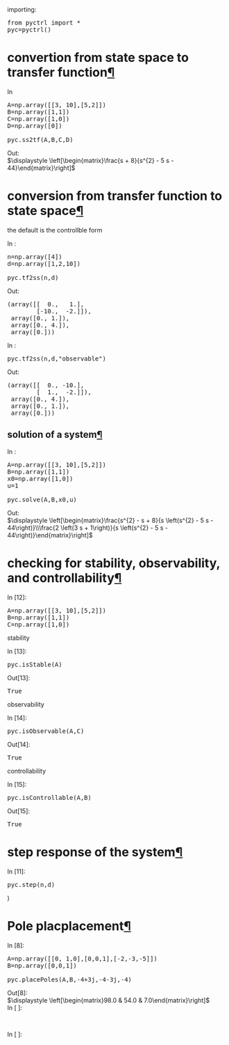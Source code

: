 <div class="jp-Cell jp-CodeCell jp-Notebook-cell jp-mod-noOutputs  ">

<div class="jp-Cell-inputWrapper">

<div class="jp-InputArea jp-Cell-inputArea">

<div class="jp-InputPrompt jp-InputArea-prompt">importing:</div>

<div class="jp-CodeMirrorEditor jp-Editor jp-InputArea-editor" data-type="inline">

<div class="CodeMirror cm-s-jupyter">

<div class=" highlight hl-ipython3">

<pre><span></span><span class="kn">from</span> <span class="nn">pyctrl</span> <span class="kn">import</span> <span class="o">*</span>
<span class="n">pyc</span><span class="o">=</span><span class="n">pyctrl</span><span class="p">()</span>
</pre>

</div>

</div>

</div>

</div>

</div>

</div>

<div class="jp-Cell-inputWrapper">

<div class="jp-RenderedHTMLCommon jp-RenderedMarkdown jp-MarkdownOutput " data-mime-type="text/markdown">

# convertion from state space to transfer function[¶](#convertion-from-state-space-to-transfer-function)

</div>

</div>

<div class="jp-Cell jp-CodeCell jp-Notebook-cell   ">

<div class="jp-Cell-inputWrapper">

<div class="jp-InputArea jp-Cell-inputArea">

<div class="jp-InputPrompt jp-InputArea-prompt">In </div>

<div class="jp-CodeMirrorEditor jp-Editor jp-InputArea-editor" data-type="inline">

<div class="CodeMirror cm-s-jupyter">

<div class=" highlight hl-ipython3">

<pre><span></span><span class="n">A</span><span class="o">=</span><span class="n">np</span><span class="o">.</span><span class="n">array</span><span class="p">([[</span><span class="mi">3</span><span class="p">,</span> <span class="mi">10</span><span class="p">],[</span><span class="mi">5</span><span class="p">,</span><span class="mi">2</span><span class="p">]])</span>
<span class="n">B</span><span class="o">=</span><span class="n">np</span><span class="o">.</span><span class="n">array</span><span class="p">([</span><span class="mi">1</span><span class="p">,</span><span class="mi">1</span><span class="p">])</span>
<span class="n">C</span><span class="o">=</span><span class="n">np</span><span class="o">.</span><span class="n">array</span><span class="p">([</span><span class="mi">1</span><span class="p">,</span><span class="mi">0</span><span class="p">])</span>
<span class="n">D</span><span class="o">=</span><span class="n">np</span><span class="o">.</span><span class="n">array</span><span class="p">([</span><span class="mi">0</span><span class="p">])</span>

<span class="n">pyc</span><span class="o">.</span><span class="n">ss2tf</span><span class="p">(</span><span class="n">A</span><span class="p">,</span><span class="n">B</span><span class="p">,</span><span class="n">C</span><span class="p">,</span><span class="n">D</span><span class="p">)</span>
</pre>

</div>

</div>

</div>

</div>

</div>

<div class="jp-Cell-outputWrapper">

<div class="jp-OutputArea jp-Cell-outputArea">

<div class="jp-OutputArea-child">

<div class="jp-OutputPrompt jp-OutputArea-prompt">Out:</div>

<div class="jp-RenderedLatex jp-OutputArea-output jp-OutputArea-executeResult" data-mime-type="text/latex">$\displaystyle \left[\begin{matrix}\frac{s + 8}{s^{2} - 5 s - 44}\end{matrix}\right]$</div>

</div>

</div>

</div>

</div>

<div class="jp-Cell-inputWrapper">

<div class="jp-RenderedHTMLCommon jp-RenderedMarkdown jp-MarkdownOutput " data-mime-type="text/markdown">

# conversion from transfer function to state space[¶](#conversion-from-transfer-function-to-state-space)

</div>

</div>

<div class="jp-Cell-inputWrapper">

<div class="jp-RenderedHTMLCommon jp-RenderedMarkdown jp-MarkdownOutput " data-mime-type="text/markdown">

the default is the controllble form

</div>

</div>

<div class="jp-Cell jp-CodeCell jp-Notebook-cell   ">

<div class="jp-Cell-inputWrapper">

<div class="jp-InputArea jp-Cell-inputArea">

<div class="jp-InputPrompt jp-InputArea-prompt">In :</div>

<div class="jp-CodeMirrorEditor jp-Editor jp-InputArea-editor" data-type="inline">

<div class="CodeMirror cm-s-jupyter">

<div class=" highlight hl-ipython3">

<pre><span></span><span class="n">n</span><span class="o">=</span><span class="n">np</span><span class="o">.</span><span class="n">array</span><span class="p">([</span><span class="mi">4</span><span class="p">])</span>
<span class="n">d</span><span class="o">=</span><span class="n">np</span><span class="o">.</span><span class="n">array</span><span class="p">([</span><span class="mi">1</span><span class="p">,</span><span class="mi">2</span><span class="p">,</span><span class="mi">10</span><span class="p">])</span>

<span class="n">pyc</span><span class="o">.</span><span class="n">tf2ss</span><span class="p">(</span><span class="n">n</span><span class="p">,</span><span class="n">d</span><span class="p">)</span>
</pre>

</div>

</div>

</div>

</div>

</div>

<div class="jp-Cell-outputWrapper">

<div class="jp-OutputArea jp-Cell-outputArea">

<div class="jp-OutputArea-child">

<div class="jp-OutputPrompt jp-OutputArea-prompt">Out:</div>

<div class="jp-RenderedText jp-OutputArea-output jp-OutputArea-executeResult" data-mime-type="text/plain">

<pre>(array([[  0.,   1.],
        [-10.,  -2.]]),
 array([0., 1.]),
 array([0., 4.]),
 array([0.]))</pre>

</div>

</div>

</div>

</div>

</div>

<div class="jp-Cell jp-CodeCell jp-Notebook-cell   ">

<div class="jp-Cell-inputWrapper">

<div class="jp-InputArea jp-Cell-inputArea">

<div class="jp-InputPrompt jp-InputArea-prompt">In :</div>

<div class="jp-CodeMirrorEditor jp-Editor jp-InputArea-editor" data-type="inline">

<div class="CodeMirror cm-s-jupyter">

<div class=" highlight hl-ipython3">

<pre><span></span><span class="n">pyc</span><span class="o">.</span><span class="n">tf2ss</span><span class="p">(</span><span class="n">n</span><span class="p">,</span><span class="n">d</span><span class="p">,</span><span class="s2">"observable"</span><span class="p">)</span>
</pre>

</div>

</div>

</div>

</div>

</div>

<div class="jp-Cell-outputWrapper">

<div class="jp-OutputArea jp-Cell-outputArea">

<div class="jp-OutputArea-child">

<div class="jp-OutputPrompt jp-OutputArea-prompt">Out:</div>

<div class="jp-RenderedText jp-OutputArea-output jp-OutputArea-executeResult" data-mime-type="text/plain">

<pre>(array([[  0., -10.],
        [  1.,  -2.]]),
 array([0., 4.]),
 array([0., 1.]),
 array([0.]))</pre>

</div>

</div>

</div>

</div>

</div>

<div class="jp-Cell-inputWrapper">

<div class="jp-RenderedHTMLCommon jp-RenderedMarkdown jp-MarkdownOutput " data-mime-type="text/markdown">

## solution of a system[¶](#solution-of-a-system)

</div>

</div>

<div class="jp-Cell jp-CodeCell jp-Notebook-cell   ">

<div class="jp-Cell-inputWrapper">

<div class="jp-InputArea jp-Cell-inputArea">

<div class="jp-InputPrompt jp-InputArea-prompt">In :</div>

<div class="jp-CodeMirrorEditor jp-Editor jp-InputArea-editor" data-type="inline">

<div class="CodeMirror cm-s-jupyter">

<div class=" highlight hl-ipython3">

<pre><span></span><span class="n">A</span><span class="o">=</span><span class="n">np</span><span class="o">.</span><span class="n">array</span><span class="p">([[</span><span class="mi">3</span><span class="p">,</span> <span class="mi">10</span><span class="p">],[</span><span class="mi">5</span><span class="p">,</span><span class="mi">2</span><span class="p">]])</span>
<span class="n">B</span><span class="o">=</span><span class="n">np</span><span class="o">.</span><span class="n">array</span><span class="p">([</span><span class="mi">1</span><span class="p">,</span><span class="mi">1</span><span class="p">])</span>
<span class="n">x0</span><span class="o">=</span><span class="n">np</span><span class="o">.</span><span class="n">array</span><span class="p">([</span><span class="mi">1</span><span class="p">,</span><span class="mi">0</span><span class="p">])</span>
<span class="n">u</span><span class="o">=</span><span class="mi">1</span>

<span class="n">pyc</span><span class="o">.</span><span class="n">solve</span><span class="p">(</span><span class="n">A</span><span class="p">,</span><span class="n">B</span><span class="p">,</span><span class="n">x0</span><span class="p">,</span><span class="n">u</span><span class="p">)</span>
</pre>

</div>

</div>

</div>

</div>

</div>

<div class="jp-Cell-outputWrapper">

<div class="jp-OutputArea jp-Cell-outputArea">

<div class="jp-OutputArea-child">

<div class="jp-OutputPrompt jp-OutputArea-prompt">Out:</div>

<div class="jp-RenderedLatex jp-OutputArea-output jp-OutputArea-executeResult" data-mime-type="text/latex">$\displaystyle \left[\begin{matrix}\frac{s^{2} - s + 8}{s \left(s^{2} - 5 s - 44\right)}\\\frac{2 \left(3 s + 1\right)}{s \left(s^{2} - 5 s - 44\right)}\end{matrix}\right]$</div>

</div>

</div>

</div>

</div>

<div class="jp-Cell-inputWrapper">

<div class="jp-RenderedHTMLCommon jp-RenderedMarkdown jp-MarkdownOutput " data-mime-type="text/markdown">

# checking for stability, observability, and controllability[¶](#checking-for-stability,-observability,-and-controllability)

</div>

</div>

<div class="jp-Cell jp-CodeCell jp-Notebook-cell jp-mod-noOutputs  ">

<div class="jp-Cell-inputWrapper">

<div class="jp-InputArea jp-Cell-inputArea">

<div class="jp-InputPrompt jp-InputArea-prompt">In [12]:</div>

<div class="jp-CodeMirrorEditor jp-Editor jp-InputArea-editor" data-type="inline">

<div class="CodeMirror cm-s-jupyter">

<div class=" highlight hl-ipython3">

<pre><span></span><span class="n">A</span><span class="o">=</span><span class="n">np</span><span class="o">.</span><span class="n">array</span><span class="p">([[</span><span class="mi">3</span><span class="p">,</span> <span class="mi">10</span><span class="p">],[</span><span class="mi">5</span><span class="p">,</span><span class="mi">2</span><span class="p">]])</span>
<span class="n">B</span><span class="o">=</span><span class="n">np</span><span class="o">.</span><span class="n">array</span><span class="p">([</span><span class="mi">1</span><span class="p">,</span><span class="mi">1</span><span class="p">])</span>
<span class="n">C</span><span class="o">=</span><span class="n">np</span><span class="o">.</span><span class="n">array</span><span class="p">([</span><span class="mi">1</span><span class="p">,</span><span class="mi">0</span><span class="p">])</span>
</pre>

</div>

</div>

</div>

</div>

</div>

</div>

<div class="jp-Cell-inputWrapper">

<div class="jp-RenderedHTMLCommon jp-RenderedMarkdown jp-MarkdownOutput " data-mime-type="text/markdown">

stability

</div>

</div>

<div class="jp-Cell jp-CodeCell jp-Notebook-cell   ">

<div class="jp-Cell-inputWrapper">

<div class="jp-InputArea jp-Cell-inputArea">

<div class="jp-InputPrompt jp-InputArea-prompt">In [13]:</div>

<div class="jp-CodeMirrorEditor jp-Editor jp-InputArea-editor" data-type="inline">

<div class="CodeMirror cm-s-jupyter">

<div class=" highlight hl-ipython3">

<pre><span></span><span class="n">pyc</span><span class="o">.</span><span class="n">isStable</span><span class="p">(</span><span class="n">A</span><span class="p">)</span>
</pre>

</div>

</div>

</div>

</div>

</div>

<div class="jp-Cell-outputWrapper">

<div class="jp-OutputArea jp-Cell-outputArea">

<div class="jp-OutputArea-child">

<div class="jp-OutputPrompt jp-OutputArea-prompt">Out[13]:</div>

<div class="jp-RenderedText jp-OutputArea-output jp-OutputArea-executeResult" data-mime-type="text/plain">

<pre>True</pre>

</div>

</div>

</div>

</div>

</div>

<div class="jp-Cell-inputWrapper">

<div class="jp-RenderedHTMLCommon jp-RenderedMarkdown jp-MarkdownOutput " data-mime-type="text/markdown">

observability

</div>

</div>

<div class="jp-Cell jp-CodeCell jp-Notebook-cell   ">

<div class="jp-Cell-inputWrapper">

<div class="jp-InputArea jp-Cell-inputArea">

<div class="jp-InputPrompt jp-InputArea-prompt">In [14]:</div>

<div class="jp-CodeMirrorEditor jp-Editor jp-InputArea-editor" data-type="inline">

<div class="CodeMirror cm-s-jupyter">

<div class=" highlight hl-ipython3">

<pre><span></span><span class="n">pyc</span><span class="o">.</span><span class="n">isObservable</span><span class="p">(</span><span class="n">A</span><span class="p">,</span><span class="n">C</span><span class="p">)</span>
</pre>

</div>

</div>

</div>

</div>

</div>

<div class="jp-Cell-outputWrapper">

<div class="jp-OutputArea jp-Cell-outputArea">

<div class="jp-OutputArea-child">

<div class="jp-OutputPrompt jp-OutputArea-prompt">Out[14]:</div>

<div class="jp-RenderedText jp-OutputArea-output jp-OutputArea-executeResult" data-mime-type="text/plain">

<pre>True</pre>

</div>

</div>

</div>

</div>

</div>

<div class="jp-Cell-inputWrapper">

<div class="jp-RenderedHTMLCommon jp-RenderedMarkdown jp-MarkdownOutput " data-mime-type="text/markdown">

controllability

</div>

</div>

<div class="jp-Cell jp-CodeCell jp-Notebook-cell   ">

<div class="jp-Cell-inputWrapper">

<div class="jp-InputArea jp-Cell-inputArea">

<div class="jp-InputPrompt jp-InputArea-prompt">In [15]:</div>

<div class="jp-CodeMirrorEditor jp-Editor jp-InputArea-editor" data-type="inline">

<div class="CodeMirror cm-s-jupyter">

<div class=" highlight hl-ipython3">

<pre><span></span><span class="n">pyc</span><span class="o">.</span><span class="n">isControllable</span><span class="p">(</span><span class="n">A</span><span class="p">,</span><span class="n">B</span><span class="p">)</span>
</pre>

</div>

</div>

</div>

</div>

</div>

<div class="jp-Cell-outputWrapper">

<div class="jp-OutputArea jp-Cell-outputArea">

<div class="jp-OutputArea-child">

<div class="jp-OutputPrompt jp-OutputArea-prompt">Out[15]:</div>

<div class="jp-RenderedText jp-OutputArea-output jp-OutputArea-executeResult" data-mime-type="text/plain">

<pre>True</pre>

</div>

</div>

</div>

</div>

</div>

<div class="jp-Cell-inputWrapper">

<div class="jp-RenderedHTMLCommon jp-RenderedMarkdown jp-MarkdownOutput " data-mime-type="text/markdown">

# step response of the system[¶](#step-response-of-the-system)

</div>

</div>

<div class="jp-Cell jp-CodeCell jp-Notebook-cell   ">

<div class="jp-Cell-inputWrapper">

<div class="jp-InputArea jp-Cell-inputArea">

<div class="jp-InputPrompt jp-InputArea-prompt">In [11]:</div>

<div class="jp-CodeMirrorEditor jp-Editor jp-InputArea-editor" data-type="inline">

<div class="CodeMirror cm-s-jupyter">

<div class=" highlight hl-ipython3">

<pre><span></span><span class="n">pyc</span><span class="o">.</span><span class="n">step</span><span class="p">(</span><span class="n">n</span><span class="p">,</span><span class="n">d</span><span class="p">)</span>
</pre>

</div>

</div>

</div>

</div>

</div>

<div class="jp-Cell-outputWrapper">

<div class="jp-OutputArea jp-Cell-outputArea">

<div class="jp-OutputArea-child">


)</div>

</div>

</div>

</div>

</div>

<div class="jp-Cell-inputWrapper">

<div class="jp-RenderedHTMLCommon jp-RenderedMarkdown jp-MarkdownOutput " data-mime-type="text/markdown">

# Pole placplacement[¶](#Pole-placplacement)

</div>

</div>

<div class="jp-Cell jp-CodeCell jp-Notebook-cell   ">

<div class="jp-Cell-inputWrapper">

<div class="jp-InputArea jp-Cell-inputArea">

<div class="jp-InputPrompt jp-InputArea-prompt">In [8]:</div>

<div class="jp-CodeMirrorEditor jp-Editor jp-InputArea-editor" data-type="inline">

<div class="CodeMirror cm-s-jupyter">

<div class=" highlight hl-ipython3">

<pre><span></span><span class="n">A</span><span class="o">=</span><span class="n">np</span><span class="o">.</span><span class="n">array</span><span class="p">([[</span><span class="mi">0</span><span class="p">,</span> <span class="mi">1</span><span class="p">,</span><span class="mi">0</span><span class="p">],[</span><span class="mi">0</span><span class="p">,</span><span class="mi">0</span><span class="p">,</span><span class="mi">1</span><span class="p">],[</span><span class="o">-</span><span class="mi">2</span><span class="p">,</span><span class="o">-</span><span class="mi">3</span><span class="p">,</span><span class="o">-</span><span class="mi">5</span><span class="p">]])</span>
<span class="n">B</span><span class="o">=</span><span class="n">np</span><span class="o">.</span><span class="n">array</span><span class="p">([</span><span class="mi">0</span><span class="p">,</span><span class="mi">0</span><span class="p">,</span><span class="mi">1</span><span class="p">])</span>

<span class="n">pyc</span><span class="o">.</span><span class="n">placePoles</span><span class="p">(</span><span class="n">A</span><span class="p">,</span><span class="n">B</span><span class="p">,</span><span class="o">-</span><span class="mi">4</span><span class="o">+</span><span class="mi">3</span><span class="n">j</span><span class="p">,</span><span class="o">-</span><span class="mi">4</span><span class="o">-</span><span class="mi">3</span><span class="n">j</span><span class="p">,</span><span class="o">-</span><span class="mi">4</span><span class="p">)</span>
</pre>

</div>

</div>

</div>

</div>

</div>

<div class="jp-Cell-outputWrapper">

<div class="jp-OutputArea jp-Cell-outputArea">

<div class="jp-OutputArea-child">

<div class="jp-OutputPrompt jp-OutputArea-prompt">Out[8]:</div>

<div class="jp-RenderedLatex jp-OutputArea-output jp-OutputArea-executeResult" data-mime-type="text/latex">$\displaystyle \left[\begin{matrix}98.0 & 54.0 & 7.0\end{matrix}\right]$</div>

</div>

</div>

</div>

</div>

<div class="jp-Cell jp-CodeCell jp-Notebook-cell jp-mod-noOutputs  ">

<div class="jp-Cell-inputWrapper">

<div class="jp-InputArea jp-Cell-inputArea">

<div class="jp-InputPrompt jp-InputArea-prompt">In [ ]:</div>

<div class="jp-CodeMirrorEditor jp-Editor jp-InputArea-editor" data-type="inline">

<div class="CodeMirror cm-s-jupyter">

<div class=" highlight hl-ipython3">

<pre><span></span> 
</pre>

</div>

</div>

</div>

</div>

</div>

</div>

<div class="jp-Cell jp-CodeCell jp-Notebook-cell jp-mod-noOutputs  ">

<div class="jp-Cell-inputWrapper">

<div class="jp-InputArea jp-Cell-inputArea">

<div class="jp-InputPrompt jp-InputArea-prompt">In [ ]:</div>

<div class="jp-CodeMirrorEditor jp-Editor jp-InputArea-editor" data-type="inline">

<div class="CodeMirror cm-s-jupyter">

<div class=" highlight hl-ipython3">

<pre><span></span> 
</pre>

</div>

</div>

</div>

</div>

</div>

</div>
